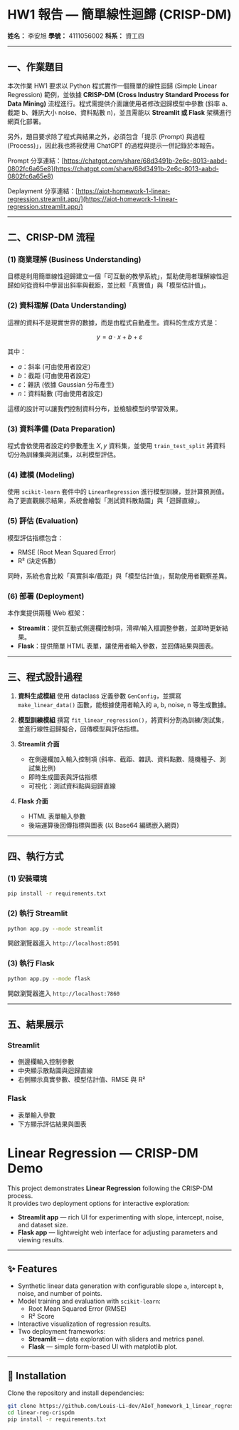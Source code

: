 
# HW1 報告 — 簡單線性迴歸 (CRISP-DM)

**姓名：** 李安旭
**學號：** 4111056002
**科系：** 資工四

---

## 一、作業題目

本次作業 HW1 要求以 Python 程式實作一個簡單的線性迴歸 (Simple Linear Regression) 範例，並依據 **CRISP-DM (Cross Industry Standard Process for Data Mining)** 流程進行。程式需提供介面讓使用者修改迴歸模型中參數 (斜率 a、截距 b、雜訊大小 noise、資料點數 n)，並且需能以 **Streamlit 或 Flask** 架構進行網頁化部署。

另外，題目要求除了程式與結果之外，必須包含「提示 (Prompt) 與過程 (Process)」，因此我也將我使用 ChatGPT 的過程與提示一併記錄於本報告。

Prompt 分享連結：[https://chatgpt.com/share/68d3491b-2e6c-8013-aabd-0802fc6a65e8](https://chatgpt.com/share/68d3491b-2e6c-8013-aabd-0802fc6a65e8)

Deplayment 分享連結：[https://aiot-homework-1-linear-regression.streamlit.app/](https://aiot-homework-1-linear-regression.streamlit.app/)

---

## 二、CRISP-DM 流程

### (1) 商業理解 (Business Understanding)

目標是利用簡單線性迴歸建立一個「可互動的教學系統」，幫助使用者理解線性迴歸如何從資料中學習出斜率與截距，並比較「真實值」與「模型估計值」。

### (2) 資料理解 (Data Understanding)

這裡的資料不是現實世界的數據，而是由程式自動產生。資料的生成方式是：

$$
y = a \cdot x + b + \varepsilon
$$

其中：

* $a$：斜率 (可由使用者設定)
* $b$：截距 (可由使用者設定)
* $\varepsilon$：雜訊 (依據 Gaussian 分布產生)
* $n$：資料點數 (可由使用者設定)

這樣的設計可以讓我們控制資料分布，並檢驗模型的學習效果。

### (3) 資料準備 (Data Preparation)

程式會依使用者設定的參數產生 $X, y$ 資料集，並使用 `train_test_split` 將資料切分為訓練集與測試集，以利模型評估。

### (4) 建模 (Modeling)

使用 `scikit-learn` 套件中的 `LinearRegression` 進行模型訓練，並計算預測值。為了更直觀展示結果，系統會繪製「測試資料散點圖」與「迴歸直線」。

### (5) 評估 (Evaluation)

模型評估指標包含：

* RMSE (Root Mean Squared Error)
* R² (決定係數)

同時，系統也會比較「真實斜率/截距」與「模型估計值」，幫助使用者觀察差異。

### (6) 部署 (Deployment)

本作業提供兩種 Web 框架：

* **Streamlit**：提供互動式側邊欄控制項，滑桿/輸入框調整參數，並即時更新結果。
* **Flask**：提供簡單 HTML 表單，讓使用者輸入參數，並回傳結果與圖表。

---

## 三、程式設計過程

1. **資料生成模組**
   使用 dataclass 定義參數 `GenConfig`，並撰寫 `make_linear_data()` 函數，能根據使用者輸入的 a, b, noise, n 等生成數據。

2. **模型訓練模組**
   撰寫 `fit_linear_regression()`，將資料分割為訓練/測試集，並進行線性迴歸擬合，回傳模型與評估指標。

3. **Streamlit 介面**

   * 在側邊欄加入輸入控制項 (斜率、截距、雜訊、資料點數、隨機種子、測試集比例)
   * 即時生成圖表與評估指標
   * 可視化：測試資料點與迴歸直線

4. **Flask 介面**

   * HTML 表單輸入參數
   * 後端運算後回傳指標與圖表 (以 Base64 編碼嵌入網頁)

---

## 四、執行方式

### (1) 安裝環境

```bash
pip install -r requirements.txt
```

### (2) 執行 Streamlit

```bash
python app.py --mode streamlit
```

開啟瀏覽器進入 `http://localhost:8501`

### (3) 執行 Flask

```bash
python app.py --mode flask
```

開啟瀏覽器進入 `http://localhost:7860`

---

## 五、結果展示

### Streamlit

* 側邊欄輸入控制參數
* 中央顯示散點圖與迴歸直線
* 右側顯示真實參數、模型估計值、RMSE 與 R²

### Flask

* 表單輸入參數
* 下方顯示評估結果與圖表






# Linear Regression — CRISP-DM Demo

This project demonstrates **Linear Regression** following the CRISP-DM process.  
It provides two deployment options for interactive exploration:

- **Streamlit app** — rich UI for experimenting with slope, intercept, noise, and dataset size.
- **Flask app** — lightweight web interface for adjusting parameters and viewing results.

---

## ✨ Features
- Synthetic linear data generation with configurable slope `a`, intercept `b`, noise, and number of points.
- Model training and evaluation with `scikit-learn`:
  - Root Mean Squared Error (RMSE)
  - R² Score
- Interactive visualization of regression results.
- Two deployment frameworks:
  - **Streamlit** — data exploration with sliders and metrics panel.
  - **Flask** — simple form-based UI with matplotlib plot.

---

## 🚀 Installation

Clone the repository and install dependencies:

```bash
git clone https://github.com/Louis-Li-dev/AIoT_homework_1_linear_regression/tree/main
cd linear-reg-crispdm
pip install -r requirements.txt


